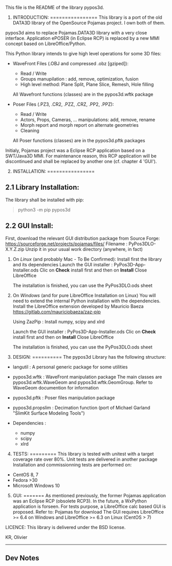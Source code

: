 This file is the README of the library pypos3d.

1) INTRODUCTION:
================
This library is a port of the old DATA3D library of the OpenSource Pojamas project.
I own both of them.

pypos3d aims to replace Pojamas.DATA3D library with a very close interface.
Application ePOSER (in Eclipse RCP) is replaced by a new MMI concept based on 
LibreOffice/Python.

This Python library intends to give high level operations for some 3D files:
- WaveFront Files (.OBJ and compressed .obz [gziped]): 
  * Read / Write
  * Groups manupilation : add, remove, optimization, fusion
  * High level method:
    Plane Split, Plane Slice, Remesh, Hole filling

  All Wavefront functions (classes) are in the pypos3d.wftk package

- Poser Files (.PZ3, .CR2, .PZZ, .CRZ, .PP2, .PPZ):
  * Read / Write
  * Actors, Props, Cameras, ... manipulations: add, remove, rename
  * Morph report and morph report on alternate geometries
  * Cleaning
  
  All Poser functions (classes) are in the pypos3d.pftk packages

Initialy, Pojamas project was a Eclipse RCP application based on a SWT/Java3D MMI. 
For maintenance reason, this RCP application will be discontinued and shall be replaced
by another one (cf. chapter 4 'GUI').

2) INSTALLATION:
================

2.1 Library Installation:
-------------------------
The library shall be installed with pip:
> python3 -m pip pypos3d

2.2 GUI Install:
----------------

  First, download the relevant GUI distribution package from Source Forge: https://sourceforge.net/projects/pojamas/files/
     Filename : PyPos3DLO-X.Y.Z.zip
  Unzip it in your usual work directory (anywhere, in fact)

  1. On _Linux_ (and probably Mac - To Be Confirmed):
     Install first the library and its dependencies
     Launch the GUI installer : PyPos3D-App-Installer.ods
     Clic on **Check** install first and then on **Install**
     Close LibreOffice

     The installation is finished, you can use the PyPos3DLO.ods sheet

  2. On _Windows_ (and for pure LibreOffice Installation on Linux)
     You will need to extend the internal Python installation with the dependencies.
     Install the LibreOffice extension developed by Mauricio Baeza 
     https://gitlab.com/mauriciobaeza/zaz-pip
    
     Using ZazPip : Install numpy, scipy and xlrd

     Launch the GUI installer : PyPos3D-App-Installer.ods
     Clic on **Check** install first and then on **Install**
     Close LibreOffice

     The installation is finished, you can use the PyPos3DLO.ods sheet

3) DESIGN:
==========
The pypos3d Library has the following structure:
  * langutil : A personal generic package for some utilities
  * pypos3d.wftk : WaveFront manipulation package
    The main classes are pypos3d.wftk.WaveGeom and pypos3d.wftk.GeomGroup.
    Refer to WaveGeom documention for information

  * pypos3d.pftk : Poser files manipulation package

  * pypos3d.propslim : Decimation function (port of Michael Garland "SlimKit Surface Modeling Tools")

  * Dependencies :
    - numpy
    - scipy
    - xlrd

4) TESTS:
=========
This library is tested with unitest with a target coverage rate over 80%.
Unit tests are delivered in another package
Installation and commissionning tests are performed on:
- CentOS 8, 7
- Fedora >30
- Microsoft Windows 10 

5) GUI:
=======
As mentioned previously, the former Pojamas application was an Eclipse RCP (obsolete RCP3).
In the future, a WxPython application is forseen.
For tests purpose, a LibreOffice calc based GUI is proposed.
Refer to: Pojamas for download
The GUI requires LibreOffice >= 6.4 on Windows and LibreOffice >= 6.3 on Linux (CentOS > 7)

LICENCE:
This library is delivered under the BSD license.


KR, Olivier

--------------------------------------------------------------------------
Dev Notes
--------------------------------------------------------------------------



